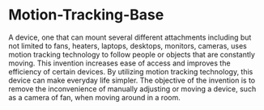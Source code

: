 # Motion-Tracking-Base
A device, one that can mount several different attachments including but not limited to fans, heaters, laptops, desktops, monitors, cameras, uses motion tracking technology to follow people or objects that are constantly moving. This invention increases ease of access and improves the efficiency of certain devices. By utilizing motion tracking technology, this device can make everyday life simpler. The objective of the invention is to remove the inconvenience of manually adjusting or moving a device, such as a camera of fan, when moving around in a room.

